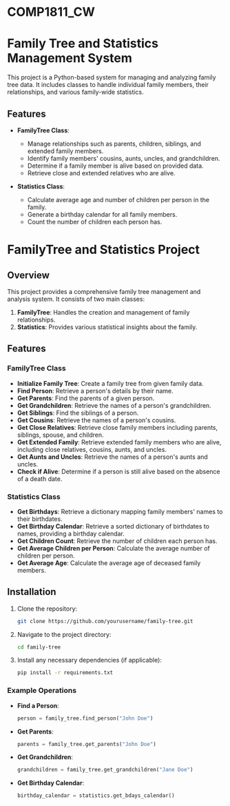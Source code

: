 # COMP1811_CW
# Family Tree and Statistics Management System

This project is a Python-based system for managing and analyzing family tree data. It includes classes to handle individual family members, their relationships, and various family-wide statistics.

## Features

- **FamilyTree Class**:
  - Manage relationships such as parents, children, siblings, and extended family members.
  - Identify family members' cousins, aunts, uncles, and grandchildren.
  - Determine if a family member is alive based on provided data.
  - Retrieve close and extended relatives who are alive.

- **Statistics Class**:
  - Calculate average age and number of children per person in the family.
  - Generate a birthday calendar for all family members.
  - Count the number of children each person has.

# FamilyTree and Statistics Project

## Overview
This project provides a comprehensive family tree management and analysis system. It consists of two main classes:

1. **FamilyTree**: Handles the creation and management of family relationships.
2. **Statistics**: Provides various statistical insights about the family.

## Features

### FamilyTree Class
- **Initialize Family Tree**: Create a family tree from given family data.
- **Find Person**: Retrieve a person's details by their name.
- **Get Parents**: Find the parents of a given person.
- **Get Grandchildren**: Retrieve the names of a person's grandchildren.
- **Get Siblings**: Find the siblings of a person.
- **Get Cousins**: Retrieve the names of a person's cousins.
- **Get Close Relatives**: Retrieve close family members including parents, siblings, spouse, and children.
- **Get Extended Family**: Retrieve extended family members who are alive, including close relatives, cousins, aunts, and uncles.
- **Get Aunts and Uncles**: Retrieve the names of a person's aunts and uncles.
- **Check if Alive**: Determine if a person is still alive based on the absence of a death date.

### Statistics Class
- **Get Birthdays**: Retrieve a dictionary mapping family members' names to their birthdates.
- **Get Birthday Calendar**: Retrieve a sorted dictionary of birthdates to names, providing a birthday calendar.
- **Get Children Count**: Retrieve the number of children each person has.
- **Get Average Children per Person**: Calculate the average number of children per person.
- **Get Average Age**: Calculate the average age of deceased family members.

## Installation

1. Clone the repository:
   ```bash
   git clone https://github.com/yourusername/family-tree.git
   ```
2. Navigate to the project directory:
   ```bash
   cd family-tree
   ```
3. Install any necessary dependencies (if applicable):
   ```bash
   pip install -r requirements.txt
   ```


### Example Operations
- **Find a Person**:
  ```python
  person = family_tree.find_person("John Doe")
  ```
- **Get Parents**:
  ```python
  parents = family_tree.get_parents("John Doe")
  ```
- **Get Grandchildren**:
  ```python
  grandchildren = family_tree.get_grandchildren("Jane Doe")
  ```
- **Get Birthday Calendar**:
  ```python
  birthday_calendar = statistics.get_bdays_calendar()
  ```





